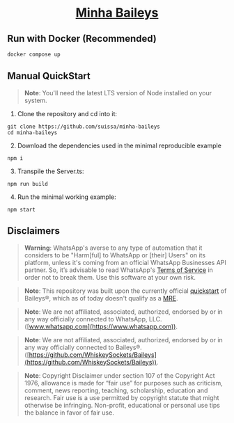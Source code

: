 <h1 align="center"><a href="https://github.com/suissa/minha-baileys">Minha Baileys</a></h1>


## Run with Docker (Recommended)

```sh
docker compose up
```

## Manual QuickStart

> **Note**: You'll need the latest LTS version of Node installed on your system.

1. Clone the repository and cd into it:

```
git clone https://github.com/suissa/minha-baileys
cd minha-baileys
```

2.  Download the dependencies used in the minimal reproducible example

```
npm i
```

3. Transpile the Server.ts:

```
npm run build
```

4. Run the minimal working example:

```
npm start
```


## Disclaimers

> **Warning**: WhatsApp's averse to any type of automation that it considers to be "Harm[ful] to WhatsApp or [their] Users" on its platform, unless it's coming from an official WhatsApp Businesses API partner. So, it’s advisable to read WhatsApp's [Terms of Service](https://www.whatsapp.com/legal/terms-of-service) in order not to break them. Use this software at your own risk.

> **Note**: This repository was built upon the currently official [quickstart](https://github.com/WhiskeySockets/Baileys/blob/master/Example/example.ts) of Baileys®, which as of today doesn't qualify as a [MRE](https://en.wikipedia.org/wiki/Minimal_reproducible_example).

> **Note**: We are not affiliated, associated, authorized, endorsed by or in any way officially connected to WhatsApp, LLC. ([www.whatsapp.com](https://www.whatsapp.com)).

> **Note**: We are not affiliated, associated, authorized, endorsed by or in any way officially connected to Baileys®. ([https://github.com/WhiskeySockets/Baileys](https://github.com/WhiskeySockets/Baileys)).

> **Note**:
> Copyright Disclaimer under section 107 of the Copyright Act 1976, allowance is made for “fair use” for purposes such as criticism, comment, news reporting, teaching, scholarship, education and research.
> Fair use is a use permitted by copyright statute that might otherwise be infringing.
> Non-profit, educational or personal use tips the balance in favor of fair use.
